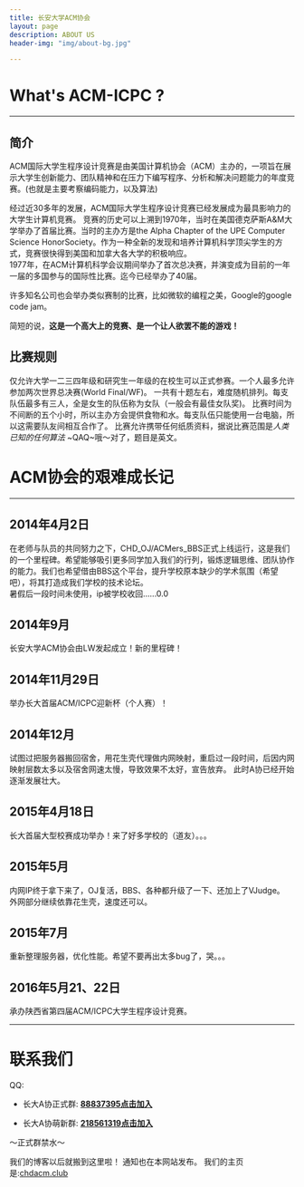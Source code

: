 ```yaml
---
title: 长安大学ACM协会
layout: page
description: ABOUT US
header-img: "img/about-bg.jpg"

---
```


# What's ACM-ICPC ?

---

## 简介

ACM国际大学生程序设计竞赛是由美国计算机协会（ACM）主办的，一项旨在展示大学生创新能力、团队精神和在压力下编写程序、分析和解决问题能力的年度竞赛。(也就是主要考察编码能力，以及算法)

经过近30多年的发展，ACM国际大学生程序设计竞赛已经发展成为最具影响力的大学生计算机竞赛。
竞赛的历史可以上溯到1970年，当时在美国德克萨斯A&M大学举办了首届比赛。当时的主办方是the Alpha Chapter of the UPE Computer Science HonorSociety。作为一种全新的发现和培养计算机科学顶尖学生的方式，竞赛很快得到美国和加拿大各大学的积极响应。  
1977年，在ACM计算机科学会议期间举办了首次总决赛，并演变成为目前的一年一届的多国参与的国际性比赛。迄今已经举办了40届。

许多知名公司也会举办类似赛制的比赛，比如微软的编程之美，Google的google code jam。

简短的说，**这是一个高大上的竞赛、是一个让人欲罢不能的游戏！**

## 比赛规则

仅允许大学一二三四年级和研究生一年级的在校生可以正式参赛。一个人最多允许参加两次世界总决赛(World Final/WF)。
一共有十题左右，难度随机排列。每支队伍最多有三人，全是女生的队伍称为女队（一般会有最佳女队奖)。
比赛时间为不间断的五个小时，所以主办方会提供食物和水。每支队伍只能使用一台电脑，所以这需要队友间相互合作了。
比赛允许携带任何纸质资料，据说比赛范围是*人类已知的任何算法* ~QAQ~哦～对了，题目是英文。

# ACM协会的艰难成长记

---

## 2014年4月2日

在老师与队员的共同努力之下，CHD_OJ/ACMers_BBS正式上线运行，这是我们的一个里程碑。希望能够吸引更多同学加入我们的行列，锻炼逻辑思维、团队协作的能力。我们也希望借由BBS这个平台，提升学校原本缺少的学术氛围（希望吧），将其打造成我们学校的技术论坛。  
暑假后一段时间未使用，ip被学校收回......0.0

## 2014年9月

长安大学ACM协会由LW发起成立！新的里程碑！

## 2014年11月29日

举办长大首届ACM/ICPC迎新杯（个人赛）！

## 2014年12月

试图过把服务器搬回宿舍，用花生壳代理做内网映射，重启过一段时间，后因内网映射层数太多以及宿舍网速太慢，导致效果不太好，宣告放弃。
此时A协已经开始逐渐发展壮大。

## 2015年4月18日

长大首届大型校赛成功举办！来了好多学校的（道友）。。。

## 2015年5月

内网IP终于拿下来了，OJ复活，BBS、各种都升级了一下、还加上了VJudge。
外网部分继续依靠花生壳，速度还可以。


## 2015年7月

重新整理服务器，优化性能。希望不要再出太多bug了，哭。。。


## 2016年5月21、22日

承办陕西省第四届ACM/ICPC大学生程序设计竞赛。

---


# 联系我们

QQ:

- 长大A协正式群: **[88837395点击加入](http://jq.qq.com/?_wv=1027&k=2KogR3q)**

- 长大A协萌新群: **[218561319点击加入](http://jq.qq.com/?_wv=1027&k=2GOAThh)**

～正式群禁水～


我们的博客以后就搬到这里啦！
通知也在本网站发布。
我们的主页是:[chdacm.club](http://chdacm.club/)



